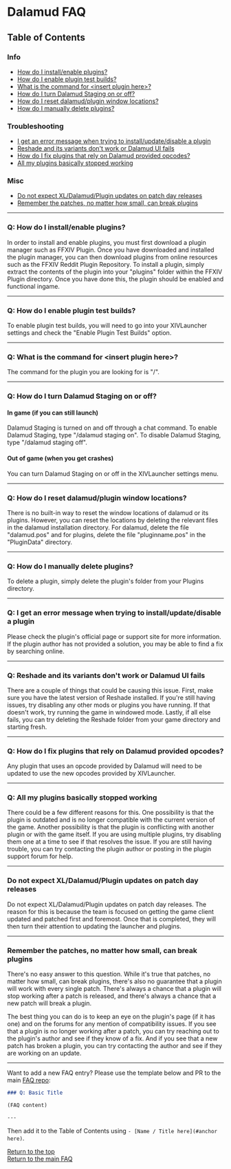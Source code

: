 # Dalamud FAQ

## Table of Contents

### Info

- [How do I install/enable plugins?](#q-how-do-i-installenable-plugins)
- [How do I enable plugin test builds?](#q-how-do-i-enable-plugin-test-builds)
- [What is the command for \<insert plugin here\>?](#q-what-is-the-command-for-insert-plugin-here)
- [How do I turn Dalamud Staging on or off?](#q-how-do-i-turn-dalamud-staging-on-or-off)
- [How do I reset dalamud/plugin window locations?](#q-how-do-i-reset-dalamudplugin-window-locations)
- [How do I manually delete plugins?](#q-how-do-i-manually-delete-plugins)

### Troubleshooting

- [I get an error message when trying to install/update/disable a plugin](#q-i-get-an-error-message-when-trying-to-installupdatedisable-a-plugin)
- [Reshade and its variants don't work or Dalamud UI fails](#q-reshade-and-its-variants-dont-work-or-dalamud-ui-fails)
- [How do I fix plugins that rely on Dalamud provided opcodes?](#q-how-do-i-fix-plugins-that-rely-on-dalamud-provided-opcodes)
- [All my plugins basically stopped working](#q-all-my-plugins-basically-stopped-working)

### Misc

- [Do not expect XL/Dalamud/Plugin updates on patch day releases](#do-not-expect-xldalamudplugin-updates-on-patch-day-releases)
- [Remember the patches, no matter how small, can break plugins](#remember-the-patches-no-matter-how-small-can-break-plugins)

---

### Q: How do I install/enable plugins?

In order to install and enable plugins, you must first download a plugin manager such as FFXIV Plugin. Once you have downloaded and installed the plugin manager, you can then download plugins from online resources such as the FFXIV Reddit Plugin Repository. To install a plugin, simply extract the contents of the plugin into your "plugins" folder within the FFXIV Plugin directory. Once you have done this, the plugin should be enabled and functional ingame.

---

### Q: How do I enable plugin test builds?

To enable plugin test builds, you will need to go into your XIVLauncher settings and check the "Enable Plugin Test Builds" option.

---

### Q: What is the command for \<insert plugin here\>?

The command for the plugin you are looking for is "/<insert plugin name here>".

---

### Q: How do I turn Dalamud Staging on or off?

#### In game (if you can still launch)

Dalamud Staging is turned on and off through a chat command. To enable Dalamud Staging, type "/dalamud staging on". To disable Dalamud Staging, type "/dalamud staging off".

#### Out of game (when you get crashes)

You can turn Dalamud Staging on or off in the XIVLauncher settings menu.

---

### Q: How do I reset dalamud/plugin window locations?

There is no built-in way to reset the window locations of dalamud or its plugins. However, you can reset the locations by deleting the relevant files in the dalamud installation directory. For dalamud, delete the file "dalamud.pos" and for plugins, delete the file "pluginname.pos" in the "PluginData" directory.

---

### Q: How do I manually delete plugins?

To delete a plugin, simply delete the plugin's folder from your Plugins directory.

---

### Q: I get an error message when trying to install/update/disable a plugin

Please check the plugin's official page or support site for more information. If the plugin author has not provided a solution, you may be able to find a fix by searching online.

---

### Q: Reshade and its variants don't work or Dalamud UI fails

There are a couple of things that could be causing this issue. First, make sure you have the latest version of Reshade installed. If you're still having issues, try disabling any other mods or plugins you have running. If that doesn't work, try running the game in windowed mode. Lastly, if all else fails, you can try deleting the Reshade folder from your game directory and starting fresh.

---

### Q: How do I fix plugins that rely on Dalamud provided opcodes?

Any plugin that uses an opcode provided by Dalamud will need to be updated to use the new opcodes provided by XIVLauncher.

---

### Q: All my plugins basically stopped working

There could be a few different reasons for this. One possibility is that the plugin is outdated and is no longer compatible with the current version of the game. Another possibility is that the plugin is conflicting with another plugin or with the game itself. If you are using multiple plugins, try disabling them one at a time to see if that resolves the issue. If you are still having trouble, you can try contacting the plugin author or posting in the plugin support forum for help.

---

### Do not expect XL/Dalamud/Plugin updates on patch day releases

Do not expect XL/Dalamud/Plugin updates on patch day releases. The reason for this is because the team is focused on getting the game client updated and patched first and foremost. Once that is completed, they will then turn their attention to updating the launcher and plugins.

---

### Remember the patches, no matter how small, can break plugins

There's no easy answer to this question. While it's true that patches, no matter how small, can break plugins, there's also no guarantee that a plugin will work with every single patch. There's always a chance that a plugin will stop working after a patch is released, and there's always a chance that a new patch will break a plugin.

The best thing you can do is to keep an eye on the plugin's page (if it has one) and on the forums for any mention of compatibility issues. If you see that a plugin is no longer working after a patch, you can try reaching out to the plugin's author and see if they know of a fix. And if you see that a new patch has broken a plugin, you can try contacting the author and see if they are working on an update.

---

Want to add a new FAQ entry? Please use the template below and PR to the main [FAQ repo](https://github.com/goatcorp/faq):

```md
### Q: Basic Title

(FAQ content)

---
```

Then add it to the Table of Contents using `- [Name / Title here](#anchor here)`.

[Return to the top](#table-of-contents)\
[Return to the main FAQ](https://goatcorp.github.io/faq)
